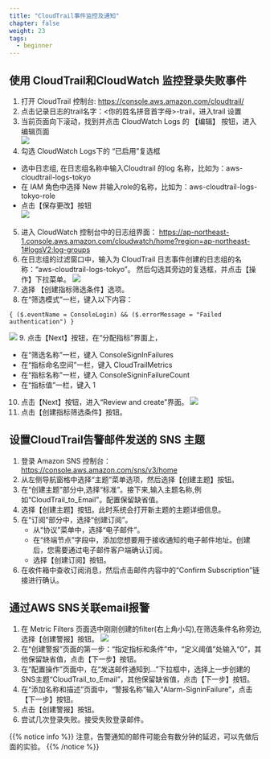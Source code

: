 ```yaml
---
title: "CloudTrail事件监控及通知"
chapter: false
weight: 23
tags:
  - beginner
---
```

## 使用 CloudTrail和CloudWatch 监控登录失败事件 
1. 打开 CloudTrail 控制台: https://console.aws.amazon.com/cloudtrail/
2. 点击记录日志的trail名字：<你的姓名拼音首字母>-trail，进入trail 设置
3. 当前页面向下滚动，找到并点击 CloudWatch Logs 的 【编辑】 按钮，进入编辑页面 <br>
![](/images/2.OperationMonitor/cloudtrail_cwl.jpg)
4. 勾选 CloudWatch Logs下的 “已启用”复选框
- 选中日志组, 在日志组名称中输入Cloudtrail 的log 名称，比如为：aws-cloudtrail-logs-tokyo
- 在 IAM 角色中选择 New 并输入role的名称，比如为：aws-cloudtrail-logs-tokyo-role
- 点击【保存更改】按钮 <br>
![](/images/2.OperationMonitor/cloudtrail_cwl_detail.jpg)
5. 进入 CloudWatch 控制台中的日志组界面： https://ap-northeast-1.console.aws.amazon.com/cloudwatch/home?region=ap-northeast-1#logsV2:log-groups 
6. 在日志组的过滤窗口中，输入为 CloudTrail 日志事件创建的日志组的名称：“aws-cloudtrail-logs-tokyo”。
然后勾选其旁边的复选框，并点击【操作】下拉菜单。
![](/images/2.OperationMonitor/cloudwatch_log_group1.png)
7. 选择 【创建指标筛选条件】选项。 
8. 在“筛选模式”一栏，键入以下内容：
```
{ ($.eventName = ConsoleLogin) && ($.errorMessage = "Failed authentication") }
```
![](/images/2.OperationMonitor/cloudwatch_log_group2.png)
9. 点击【Next】按钮，在“分配指标”界面上，
- 在“筛选名称”一栏，键入 ConsoleSignInFailures 
- 在“指标命名空间”一栏，键入 CloudTrailMetrics 
- 在“指标名称”一栏，键入 ConsoleSigninFailureCount 
- 在“指标值”一栏，键入 1
10. 点击【Next】按钮，进入“Review and create”界面。
![](/images/2.OperationMonitor/cloudwatch_log_group3.png)
11. 点击【创建指标筛选条件】按钮。

## 设置CloudTrail告警邮件发送的 SNS 主题
1. 登录 Amazon SNS 控制台： https://console.aws.amazon.com/sns/v3/home
2. 从左侧导航窗格中选择“主题”菜单选项，然后选择【创建主题】按钮。
3. 在“创建主题”部分中,选择“标准”。接下来,输入主题名称,例如“CloudTrail_to_Email"。配置保留缺省值。
4. 选择【创建主题】按钮。此时系统会打开新主题的主题详细信息。
5. 在“订阅”部分中，选择“创建订阅”。
   - 从“协议”菜单中，选择“电子邮件”。
   - 在“终端节点”字段中，添加您想要用于接收通知的电子邮件地址。创建后，您需要通过电子邮件客户端确认订阅。
   - 选择【创建订阅】按钮。
6. 在收件箱中查收订阅消息，然后点击邮件内容中的“Confirm Subscription”链接进行确认。

## 通过AWS SNS关联email报警
1. 在 Metric Filters 页面选中刚刚创建的filter(右上角小勾),在筛选条件名称旁边,选择【创建警报】按钮。
![](/images/2.OperationMonitor/cloudtrail_cw_alarm_sns1.png)
2. 在“创建警报”页面的第一步：“指定指标和条件”中，“定义阈值”处输入“0”，其他保留缺省值，点击【下一步】按钮。 
3. 在“配置操作”页面中，在“发送邮件通知到...”下拉框中，选择上一步创建的SNS主题“CloudTrail_to_Email”，其他保留缺省值，点击【下一步】按钮。
4. 在“添加名称和描述”页面中，“警报名称”输入“Alarm-SigninFailure”，点击【下一步】按钮。
5. 点击【创建警报】按钮。
6. 尝试几次登录失败。接受失败登录邮件。

{{% notice info %}}
注意，告警通知的邮件可能会有数分钟的延迟，可以先做后面的实验。
{{% /notice  %}}
